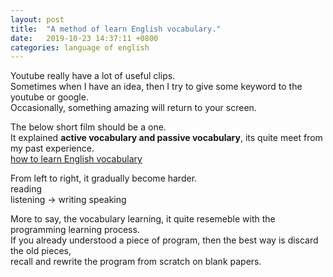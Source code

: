 ```yaml
---
layout: post
title:  "A method of learn English vocabulary."
date:   2019-10-23 14:37:11 +0800
categories: language of english
---
```


Youtube really have a lot of useful clips.  
Sometimes when I have an idea, then I try to give some keyword to the youtube or google.   
Occasionally, something amazing will return to your screen.   

The below short film should be a one.   
It explained **active vocabulary and passive vocabulary**, its quite meet from my past experience.   
[how to learn English vocabulary](https://www.youtube.com/watch?v=jK0IHubzHZo)   

From left to right, it gradually become harder.   
        reading   
        listening -> writing
                     speaking

More to say, the vocabulary learning, it quite resemeble with the programming learning process.   
If you already understood a piece of program, then the best way is discard the old pieces,    
recall and rewrite the program from scratch on blank papers.


